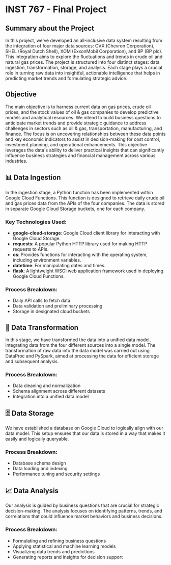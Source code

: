 # INST 767 - Final Project

## Summary about the Project

In this project, we've developed an all-inclusive data system resulting from the integration of four major data sources: CVX (Chevron Corporation), SHEL (Royal Dutch Shell), XOM (ExxonMobil Corporation), and BP (BP plc). This integration aims to explore the fluctuations and trends in crude oil and natural gas prices. The project is structured into four distinct stages: data ingestion, transformation, storage, and analysis. Each stage plays a crucial role in turning raw data into insightful, actionable intelligence that helps in predicting market trends and formulating strategic advice.

## Objective

The main objective is to harness current data on gas prices, crude oil prices, and the stock values of oil & gas companies to develop predictive models and analytical resources. We intend to build business questions to anticipate market trends and provide strategic guidance to address challenges in sectors such as oil & gas, transportation, manufacturing, and finance. The focus is on uncovering relationships between these data points and key economic indicators to assist in decision-making for cost control, investment planning, and operational enhancements. This objective leverages the data's ability to deliver practical insights that can significantly influence business strategies and financial management across various industries.

## 📊 Data Ingestion

In the ingestion stage, a Python function has been implemented within Google Cloud Functions. This function is designed to retrieve daily crude oil and gas prices data from the APIs of the four companies. The data is stored in separate Google Cloud Storage buckets, one for each company.

### Key Technologies Used:
- **google-cloud-storage**: Google Cloud client library for interacting with Google Cloud Storage.
- **requests**: A popular Python HTTP library used for making HTTP requests to APIs.
- **os**: Provides functions for interacting with the operating system, including environment variables.
- **datetime**: For manipulating dates and times.
- **flask**: A lightweight WSGI web application framework used in deploying Google Cloud Functions.

### Process Breakdown:
- Daily API calls to fetch data
- Data validation and preliminary processing
- Storage in designated cloud buckets

## 🔧 Data Transformation

In this stage, we have transformed the data into a unified data model, integrating data from the four different sources into a single model. The transformation of raw data into the data model was carried out using DataProc and PySpark, aimed at processing the data for efficient storage and subsequent analysis.

### Process Breakdown:
- Data cleaning and normalization
- Schema alignment across different datasets
- Integration into a unified data model

## 🗄️ Data Storage

We have established a database on Google Cloud to logically align with our data model. This setup ensures that our data is stored in a way that makes it easily and logically queryable.

### Process Breakdown:
- Database schema design
- Data loading and indexing
- Performance tuning and security settings

## 📈 Data Analysis

Our analysis is guided by business questions that are crucial for strategic decision-making. The analysis focuses on identifying patterns, trends, and correlations that could influence market behaviors and business decisions.

### Process Breakdown:
- Formulating and refining business questions
- Applying statistical and machine learning models
- Visualizing data trends and predictions
- Generating reports and insights for decision support

